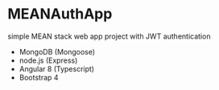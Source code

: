 # MEANAuthApp
simple MEAN stack web app project with JWT authentication

- MongoDB (Mongoose)
- node.js (Express)
- Angular 8 (Typescript)
- Bootstrap 4
